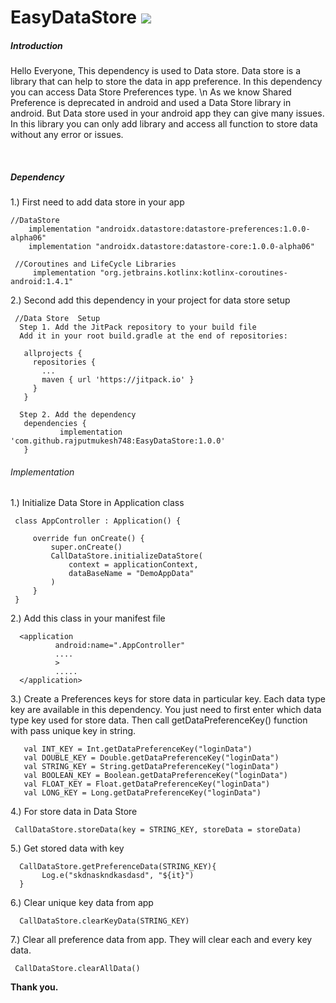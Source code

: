 # EasyDataStore ![](https://jitpack.io/v/rajputmukesh748/EasyDataStore.svg)


<h5><b>Introduction</b></h5>
<p>
Hello Everyone, 
This dependency is used to Data store. Data store is a library that can help to store the data in app preference.
In this dependency you can access Data Store Preferences type. \n
As we know Shared Preference is deprecated in android and used a Data Store library in android.
But Data store used in your android app they can give many issues. In this library you can only add
library and access all function to store data without any error or issues. 
</p>
<br>
<h5>Dependency</h5>

 1.) First need to add data store in your app
  
    //DataStore
        implementation "androidx.datastore:datastore-preferences:1.0.0-alpha06"
        implementation "androidx.datastore:datastore-core:1.0.0-alpha06"
 
     //Coroutines and LifeCycle Libraries
         implementation "org.jetbrains.kotlinx:kotlinx-coroutines-android:1.4.1"
         
         
 2.) Second add this dependency in your project for data store setup
 
     //Data Store  Setup
      Step 1. Add the JitPack repository to your build file
      Add it in your root build.gradle at the end of repositories:

       allprojects {
         repositories {
           ...
           maven { url 'https://jitpack.io' }
         }
       }
       
      Step 2. Add the dependency
       dependencies {
               implementation 'com.github.rajputmukesh748:EasyDataStore:1.0.0'
       }


<h6>Implementation</h6>
 1.) Initialize Data Store in Application class 
          
     class AppController : Application() {

         override fun onCreate() {
             super.onCreate()
             CallDataStore.initializeDataStore(
                 context = applicationContext,
                 dataBaseName = "DemoAppData"
             )
         }
     }
    
    
 2.) Add this class in your manifest file
 
      <application
              android:name=".AppController"
              ....
              >
              .....
      </application>
     
     
 3.) Create a Preferences keys for store data in particular key.
       Each data type key are available in this dependency. 
       You just need to first enter which data type key used for store data.
       Then call getDataPreferenceKey() function with pass unique key in string.  
 
       val INT_KEY = Int.getDataPreferenceKey("loginData")
       val DOUBLE_KEY = Double.getDataPreferenceKey("loginData")
       val STRING_KEY = String.getDataPreferenceKey("loginData")
       val BOOLEAN_KEY = Boolean.getDataPreferenceKey("loginData")
       val FLOAT_KEY = Float.getDataPreferenceKey("loginData")
       val LONG_KEY = Long.getDataPreferenceKey("loginData")
    
    
 4.) For store data in Data Store
 
     CallDataStore.storeData(key = STRING_KEY, storeData = storeData)
    
    
 5.) Get stored data with key
 
      CallDataStore.getPreferenceData(STRING_KEY){
           Log.e("skdnaskndkasdasd", "${it}")
      }
     
     
 6.) Clear unique key data from app
 
      CallDataStore.clearKeyData(STRING_KEY)
    
     
 7.) Clear all preference data from app. They will clear each and every key data.
 
     CallDataStore.clearAllData()
    
    
 <b>Thank you.</b>
